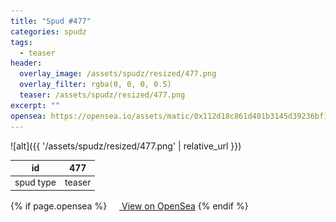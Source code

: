 ```yaml
---
title: "Spud #477"
categories: spudz
tags:
  - teaser
header:
  overlay_image: /assets/spudz/resized/477.png
  overlay_filter: rgba(0, 0, 0, 0.5)
  teaser: /assets/spudz/resized/477.png
excerpt: ""
opensea: https://opensea.io/assets/matic/0x112d18c861d401b3145d39236bf149f01e18beed/477
---
```

![alt]({{ '/assets/spudz/resized/477.png' | relative_url }})

| id | 477 |
|-|-|
| spud type | teaser |

{% if page.opensea %}
<a href="{{page.opensea}}" class="btn btn--info" onclick="window.open(this.href, '_blank'); return false;"><img src="/assets/images/opensea.svg" width="16px"><span>  View on OpenSea</span></a>
{% endif %}
